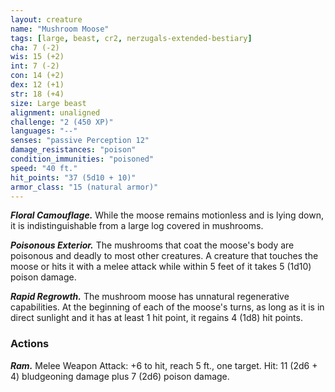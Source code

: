 ```yaml
---
layout: creature
name: "Mushroom Moose"
tags: [large, beast, cr2, nerzugals-extended-bestiary]
cha: 7 (-2)
wis: 15 (+2)
int: 7 (-2)
con: 14 (+2)
dex: 12 (+1)
str: 18 (+4)
size: Large beast
alignment: unaligned
challenge: "2 (450 XP)"
languages: "--"
senses: "passive Perception 12"
damage_resistances: "poison"
condition_immunities: "poisoned"
speed: "40 ft."
hit_points: "37 (5d10 + 10)"
armor_class: "15 (natural armor)"
---
```


***Floral Camouflage.*** While the moose remains
motionless and is lying down, it is indistinguishable
from a large log covered in mushrooms.

***Poisonous Exterior.*** The mushrooms that coat the
moose's body are poisonous and deadly to most
other creatures. A creature that touches the moose
or hits it with a melee attack while within 5 feet of
it takes 5 (1d10) poison damage.

***Rapid Regrowth.*** The mushroom moose has
unnatural regenerative capabilities. At the
beginning of each of the moose's turns, as long as
it is in direct sunlight and it has at least 1 hit point,
it regains 4 (1d8) hit points.

### Actions

***Ram.*** Melee Weapon Attack: +6 to hit, reach 5 ft.,
one target. Hit: 11 (2d6 + 4) bludgeoning damage
plus 7 (2d6) poison damage.
